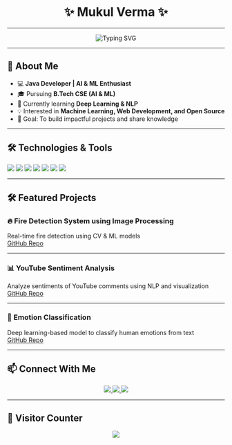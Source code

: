 <!-- Profile README -->

<h1 align="center">✨ Mukul Verma ✨</h1>

---

<p align="center">
  <img src="https://readme-typing-svg.herokuapp.com?size=30&duration=4000&color=1ABC9C&center=true&vCenter=true&width=600&lines=Hi+👋,+I'm+Mukul+Verma;Java+Developer;AI/ML+Enthusiast;B.Tech+CSE+(AI+%26+ML)" alt="Typing SVG" />
</p>

---

## 🌟 About Me
- 💻 **Java Developer | AI & ML Enthusiast**  
- 🎓 Pursuing **B.Tech CSE (AI & ML)**  
- 🌱 Currently learning **Deep Learning & NLP**  
- 💡 Interested in **Machine Learning, Web Development, and Open Source**  
- 🎯 Goal: To build impactful projects and share knowledge  

---

## 🛠️ Technologies & Tools
<p>
  <img src="https://img.shields.io/badge/Java-007396?style=for-the-badge&logo=java&logoColor=white" />
  <img src="https://img.shields.io/badge/Python-3776AB?style=for-the-badge&logo=python&logoColor=white" />
  <img src="https://img.shields.io/badge/JavaScript-F7DF1E?style=for-the-badge&logo=javascript&logoColor=black" />
  <img src="https://img.shields.io/badge/React-20232A?style=for-the-badge&logo=react&logoColor=61DAFB" />
  <img src="https://img.shields.io/badge/Flask-000000?style=for-the-badge&logo=flask&logoColor=white" />
  <img src="https://img.shields.io/badge/GitHub-181717?style=for-the-badge&logo=github&logoColor=white" />
  <img src="https://img.shields.io/badge/VS%20Code-0078D4?style=for-the-badge&logo=visual-studio-code&logoColor=white" />
</p>

---

## 🛠️ Featured Projects

### 🔥 Fire Detection System using Image Processing
Real-time fire detection using CV & ML models  
[GitHub Repo](https://github.com/MukulAIML/Fire_Alarm_System)

---

### 📊 YouTube Sentiment Analysis
Analyze sentiments of YouTube comments using NLP and visualization  
[GitHub Repo](https://github.com/MukulAIML/Youtube-Sentiment-Analysis)

---

### 🙂 Emotion Classification
Deep learning-based model to classify human emotions from text  
[GitHub Repo](https://github.com/MukulAIML/Emotion_Classification)

---

## 📫 Connect With Me
<p align="center">
  <a href="https://www.linkedin.com/in/mukul-verma-958371303/" target="blank">
    <img src="https://img.shields.io/badge/LinkedIn-blue?style=for-the-badge&logo=linkedin" />
  </a>
  <a href="mailto:www.rameshverma866@gmail.com">
    <img src="https://img.shields.io/badge/Gmail-red?style=for-the-badge&logo=gmail" />
  </a>
  <a href="https://github.com/MukulAIML" target="blank">
    <img src="https://img.shields.io/badge/GitHub-black?style=for-the-badge&logo=github" />
  </a>
</p>

---

## 👀 Visitor Counter
<p align="center">
  <img src="https://komarev.com/ghpvc/?username=MukulAIML&style=for-the-badge&color=blue" />
</p>
